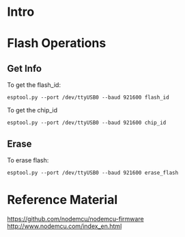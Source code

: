 # Intro


# Flash Operations

## Get Info

To get the flash_id:

```
esptool.py --port /dev/ttyUSB0 --baud 921600 flash_id
```

To get the chip_id

```
esptool.py --port /dev/ttyUSB0 --baud 921600 chip_id
```

## Erase

To erase flash:

```
esptool.py --port /dev/ttyUSB0 --baud 921600 erase_flash
```


# Reference Material

https://github.com/nodemcu/nodemcu-firmware
http://www.nodemcu.com/index_en.html
